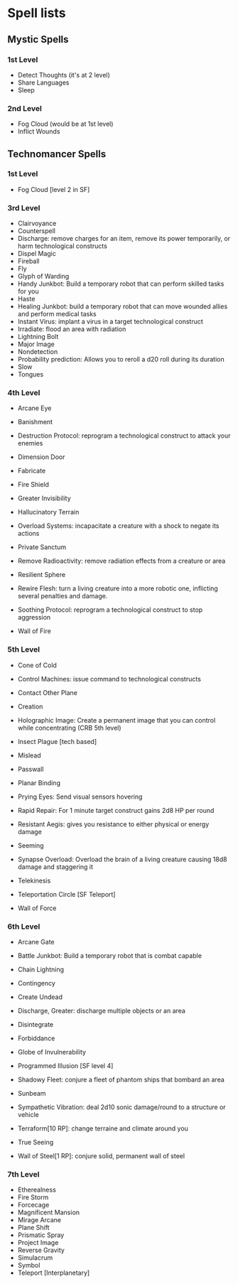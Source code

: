 # Spell lists

## Mystic Spells

### 1st Level

*   Detect Thoughts (it's at 2 level)
*   Share Languages
*   Sleep

### 2nd Level

* Fog Cloud (would be at 1st level)
* Inflict Wounds

## Technomancer Spells

### 1st Level

*   Fog Cloud \[level 2 in SF\]

### 3rd Level

*   Clairvoyance
*   Counterspell
*   Discharge: remove charges for an item, remove its power temporarily, or harm technological constructs
*   Dispel Magic
*   Fireball
*   Fly
*   Glyph of Warding
*   Handy Junkbot: Build  a temporary robot that can perform skilled tasks for you
*   Haste
*   Healing Junkbot: build a temporary robot that can move wounded allies and perform medical tasks
*   Instant Virus: implant a virus in a target technological construct
*   Irradiate: flood an area with radiation
*   Lightning Bolt
*   Major Image
*   Nondetection
*   Probability prediction: Allows you to reroll a d20 roll during its duration
*   Slow
*   Tongues

### 4th Level

*   Arcane Eye
*   Banishment

*   Destruction Protocol: reprogram a technological construct to attack your enemies

*   Dimension Door
*   Fabricate
*   Fire Shield
*   Greater Invisibility
*   Hallucinatory Terrain
*   Overload Systems: incapacitate a creature with a shock to negate its actions
*   Private Sanctum
*   Remove Radioactivity: remove radiation effects from a creature or area 
*   Resilient Sphere
*   Rewire Flesh: turn a living creature into a more robotic one, inflicting several penalties and damage.
*   Soothing Protocol: reprogram a technological construct to stop aggression
*   Wall of Fire

### 5th Level

*   Cone of Cold

*   Control Machines: issue command to technological constructs

*   Contact Other Plane
*   Creation
*   Holographic Image: Create a permanent image that you can control while concentrating (CRB 5th level)
*   Insect Plague \[tech based\]
*   Mislead
*   Passwall
*   Planar Binding
*   Prying Eyes: Send visual sensors hovering
*   Rapid Repair: For 1 minute target construct gains 2d8 HP per round
*   Resistant Aegis: gives you resistance to either physical or energy damage
*   Seeming
*   Synapse Overload: Overload the brain of a living creature causing 18d8 damage and staggering it
*   Telekinesis
*   Teleportation Circle \[SF Teleport\]
*   Wall of Force

### 6th Level

*   Arcane Gate

*   Battle Junkbot: Build  a temporary robot that is combat capable

*   Chain Lightning
*   Contingency
*   Create Undead
*   Discharge, Greater: discharge multiple objects or an area
*   Disintegrate
*   Forbiddance
*   Globe of Invulnerability
*   Programmed Illusion \[SF level 4\]
*   Shadowy Fleet: conjure a fleet of phantom ships that bombard an area
*   Sunbeam
*   Sympathetic Vibration: deal 2d10 sonic damage/round to a structure or vehicle
*   Terraform\[10 RP\]: change terraine and climate  around you
*   True Seeing
*   Wall of Steel\[1 RP\]: conjure solid, permanent wall of steel

### 7th Level

*   Etherealness
*   Fire Storm
*   Forcecage
*   Magnificent Mansion
*   Mirage Arcane
*   Plane Shift
*   Prismatic Spray
*   Project Image
*   Reverse Gravity
*   Simulacrum
*   Symbol
*   Teleport \[Interplanetary\]
